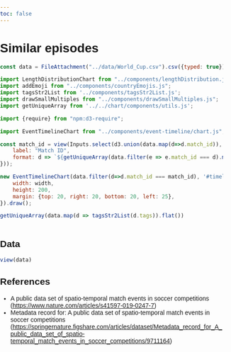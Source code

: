 ```yaml
---
toc: false
---
```


# Similar episodes

```js
const data = FileAttachment("../data/World_Cup.csv").csv({typed: true});
```

```js
import LengthDistributionChart from "../components/lengthDistribution.js";
import addEmoji from "../components/countryEmojis.js";
import tagsStr2List from '../components/tagsStr2List.js';
import drawSmallMultiples from "../components/drawSmallMultiples.js";
import getUniqueArray from '../../chart/components/utils.js';
```

```js
import {require} from "npm:d3-require";
```

```js
import EventTimelineChart from "../components/event-timeline/chart.js";
```

```js
const match_id = view(Inputs.select(d3.union(data.map(d=>d.match_id)), {
    label: "Match ID",
    format: d => `${getUniqueArray(data.filter(e => e.match_id === d).map(d=>addEmoji(d.team_name))).join(' vs ')}`,
}));
```


```js
new EventTimelineChart(data.filter(d=>d.match_id === match_id), '#timeline .chart', {
    width: width,
    height: 200,
    margin: {top: 20, right: 20, bottom: 20, left: 25},
}).draw();
```



```js
getUniqueArray(data.map(d => tagsStr2List(d.tags)).flat())
```

```js
```

<div id="timeline">
    <div class="chart"></div>
</div>

## Data

```js
view(data)

```

## References

- A public data set of spatio-temporal match events in soccer competitions (https://www.nature.com/articles/s41597-019-0247-7)
- Metadata record for: A public data set of spatio-temporal match events in soccer competitions (https://springernature.figshare.com/articles/dataset/Metadata_record_for_A_public_data_set_of_spatio-temporal_match_events_in_soccer_competitions/9711164)


<style>
    body, html {
      margin: 0;
      padding: 0;
      height: 100%;
      font-family: Arial, sans-serif;
    }

    .container {
      display: flex;
      height: 100vh;
    }

    .sidebar {
      width: 60%;
      overflow-y: auto;
      padding: 10px;
      background-color: #f8f8f8;
      border-right: 1px solid #ddd;
    }

    .content {
      width: 40%;
      position: relative;
    }

    .detail {
        flex: 1;
        position: fixed;
        top: 100;
        right: 20;
        width: 50%;
        height: 100%;
        padding: 20px;
        background-color: none;
    }

    .table-container {
        position: relative;
        top:400px;
        height: 500px;
        width: 500px;
        overflow-x: auto;
        overflow-y: auto;
        padding: 10px;
    }

    .table {
        width: 100%;
        border-collapse: collapse;
    }

    .table th, .table td {
        border: 1px solid #ddd;
        padding: 8px;
    }

    .table th {
        background-color: #f4f4f4;
        text-align: left;
    }

</style>
